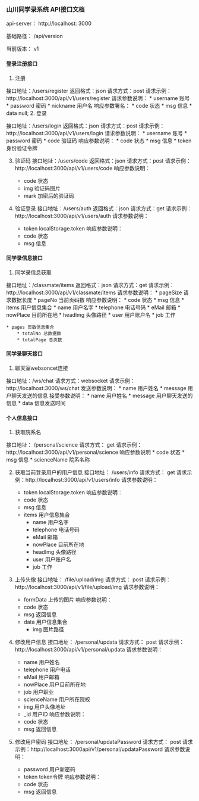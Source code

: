 ### 山川同学录系统 API接口文档

api-server： http://localhost: 3000

基础路径： /api/version

当前版本： v1

#### 登录注册接口

1. 注册

接口地址：/users/register
返回格式：json
请求方式：post
请求示例：http://localhost:3000/api/v1/users/register
请求参数说明：
    * username 账号
    * password 密码 
    * nickname 用户名 
响应参数署名：
    * code 状态
    * msg 信息
    * data null;
2. 登录

接口地址：/users/login
返回格式：json
请求方式：post
请求示例：http://localhost:3000/api/v1/users/login
请求参数说明：
    * username 账号
    * password 密码 
    * code 验证码
响应参数说明：
    * code 状态
    * msg 信息 
    * token 身份验证令牌

3. 验证码
接口地址：/users/code
返回格式：json
请求方式：post
请求示例：http://localhost:3000/api/v1/users/code
响应参数说明：
    * code 状态
    * img 验证码图片
    * mark 加密后的验证码

3. 验证登录
接口地址：/users/auth
返回格式：json
请求方式：get
请求示例：http://localhost:3000/api/v1/users/auth
请求参数说明：
    * token localStorage.token
响应参数说明：
    * code 状态
    * msg 信息 
#### 同学录信息接口

1. 同学录信息获取

接口地址：/classmate/items
返回格式：json
请求方式：get
请求示例：http://localhost:3000/api/v1/classmate/items
请求参数说明：
    * pageSize 请求数据长度
    * pageNo 当前页码数 
响应参数说明：
    * code 状态
    * msg 信息 
    * items 用户信息集合
        * name 用户名字
        * telephone 电话号码
        * eMail 邮箱
        * nowPlace 目前所在地
        * headImg 头像路径
        * user 用户账户名
        * job 工作

    * pages 页数信息集合
        * totalNo 总数据数
        * totalPage 总页数

#### 同学录聊天接口

1. 聊天室websoncet连接

接口地址：/ws/chat
请求方式：websocket
请求示例：http://localhost:3000/ws/chat
发送参数说明：
    * name 用户姓名
    * message 用户聊天发送的信息
接受参数说明：
    * name 用户姓名
    * message 用户聊天发送的信息
    * data 信息发送时间

#### 个人信息接口

1. 获取院系名

接口地址： /personal/science
请求方式： get
请求示例：http://localhost:3000/api/v1/personal/science
响应参数说明
    * code 状态
    * msg 信息 
    * scienceName 院系名称

2. 获取当前登录用户的用户信息
接口地址： /users/info
请求方式： get
请求示例：http://localhost:3000/api/v1/users/info
请求参数说明：
    * token localStorage.token
响应参数说明：
    * code 状态
    * msg 信息 
    * items 用户信息集合
        * name 用户名字
        * telephone 电话号码
        * eMail 邮箱
        * nowPlace 目前所在地
        * headImg 头像路径
        * user 用户账户名
        * job 工作

3. 上传头像
接口地址： /file/upload/img
请求方式： post
请求示例：http://localhost:3000/api/v1/file/upload/img
请求参数说明：
    * formData 上传的图片
响应参数说明：
    * code 状态
    * msg 返回信息 
    * data 用户信息集合
        * img 图片路径

3. 修改用户信息
接口地址： /personal/updata
请求方式： post
请求示例：http://localhost:3000/api/v1/personal/updata
请求参数说明：
    * name 用户姓名
    * telephone 用户电话
    * eMail 用户邮箱
    * nowPlace 用户目前所在地
    * job 用户职业
    * scienceName 用户所在院校
    * img 用户头像地址
    * _id 用户ID
响应参数说明：
    * code 状态
    * msg 返回信息 
    
4. 修改用户密码
接口地址： /personal/updataPassword
请求方式： post
请求示例：http://localhost:3000api/v1/personal/updataPassword
请求参数说明：
    * password 用户新密码
    * token token令牌
响应参数说明：
    * code 状态
    * msg 返回信息 